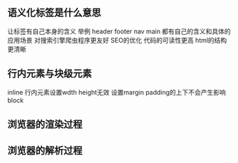 ## 语义化标签是什么意思 
让标签有自己本身的含义
举例 header footer nav main
都有自己的含义和具体的应用场景 对搜索引擎爬虫程序更友好 SEO的优化
代码的可读性更高 html的结构更清晰
## 行内元素与块级元素
inline 行内元素设置wdth height无效 设置margin padding的上下不会产生影响
block

## 浏览器的渲染过程


## 浏览器的解析过程


## <script>的执行顺序
放在head部分：
浏览器解析html会先下载相关的script(如涉及到请求外部脚本文件，此时会暂停解析页面上的html),js解析执行完成再继续向下解析其他的html
放在body部分：
body的尾部 浏览器会先先解析完html再处理下载js

延迟加载：
async
脚本异步执行，不保证顺序（立即下载、执行  因为是异步的不保证执行顺序）
defer
在整个文档被完全解析加载之后**顺序**执行（立即下载）

## 回流和重绘

## 浏览器存储
cookie
localstorage
sessionStorage

## V8引擎的垃圾回收（好像考得不多 大概过一下就行）

## websocket
多个标签页的通信？

## svg 和 canvas

## 跨域问题（？不要写在这吧hhh）

## new 一个对象的过程
- 创建一个新的空对象
- 将对象原型设置为函数的prototype指向的对象 
- 函数的this指向该对象 ，并执行构造函数的代码（给对象添加属性）
- 判断返回值的类型，如果是值类型 返回创建对象；如果是引用类型，返回该 引用值